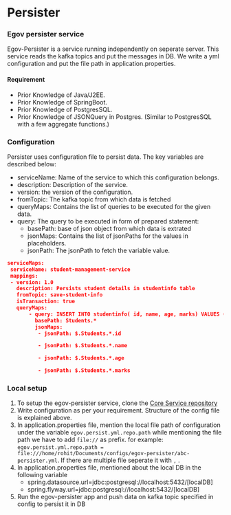 # Persister

### Egov persister service
Egov-Persister is a service running independently on seperate server. This service reads the kafka topics and put the messages in DB. We write a yml configuration and put the file path in application.properties.

#### Requirement
- Prior Knowledge of Java/J2EE.
- Prior Knowledge of SpringBoot.
- Prior Knowledge of PostgresSQL.
- Prior Knowledge of JSONQuery in Postgres. (Similar to PostgresSQL with a few aggregate functions.)

### Configuration
Persister uses configuration file to persist data. The key variables are described below:
- serviceName: Name of the service to which this configuration belongs.
- description: Description of the service.
- version: the version of the configuration.
- fromTopic: The kafka topic from which data is fetched
- queryMaps: Contains the list of queries to be executed for the given data.
- query: The query to be executed in form of prepared statement:
    - basePath: base of json object from which data is extrated
    - jsonMaps: Contains the list of jsonPaths for the values in placeholders.
    - jsonPath: The jsonPath to fetch the variable value.


```json
serviceMaps:
 serviceName: student-management-service
 mappings:
 - version: 1.0
   description: Persists student details in studentinfo table
   fromTopic: save-student-info
   isTransaction: true
   queryMaps:
       - query: INSERT INTO studentinfo( id, name, age, marks) VALUES (?, ?, ?, ?);
         basePath: Students.*
         jsonMaps:
          - jsonPath: $.Students.*.id

          - jsonPath: $.Students.*.name

          - jsonPath: $.Students.*.age

          - jsonPath: $.Students.*.marks
```

### Local setup
1. To setup the egov-persister service, clone the [Core Service repository](https://github.com/egovernments/core-services)
2. Write configuration as per your requirement. Structure of the config file is explained above.
3. In application.properties file, mention the local file path of configuration under the variable `egov.persist.yml.repo.path` while mentioning the  file path 
   we have to add `file://` as prefix. for example: `egov.persist.yml.repo.path = file:///home/rohit/Documents/configs/egov-persister/abc-persister.yml`. If there are multiple file seperate it with `,` .
4. In application.properties file, mentioned about the local DB in the following variable
    - spring.datasource.url=jdbc:postgresql://localhost:5432/[localDB]
    - spring.flyway.url=jdbc:postgresql://localhost:5432/[localDB]
5.  Run the egov-persister app and push data on kafka topic specified in config to persist it in DB
